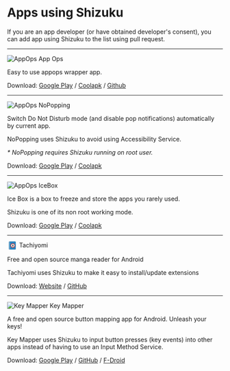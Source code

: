 # Apps using Shizuku

If you are an app developer (or have obtained developer's consent), you can add app using Shizuku to the list using pull request.

---

<img src="https://lh3.googleusercontent.com/jmZVmRv9aznINxRTdolwOGkOHmqt6q_ZSVF0zPA-c5ykD7VSg3vyQbz7ow7wBT9LPxPY" title="AppOps" width="24" align="top"/> App Ops

Easy to use appops wrapper app.

Download: [Google Play](https://play.google.com/store/apps/details?id=rikka.appops) / [Coolapk](https://www.coolapk.com/apk/rikka.appops) / [Github](https://github.com/RikkaApps/App-Ops-issue-tracker/releases/tag/files)

---
<img src="https://lh3.googleusercontent.com/WVOkVE75b9rby23ADx509k-X5zADbv_LMQASrzrxySUkPLDGjumqT9vIm0PygYxavZo" title="AppOps" width="24" align="top"/> NoPopping

Switch Do Not Disturb mode (and disable pop notifications) automatically by current app.

NoPopping uses Shizuku to avoid using Accessibility Service.

*\* NoPopping requires Shizuku running on root user.*

Download: [Google Play](https://play.google.com/store/apps/details?id=rikka.nopeeking) / [Coolapk](https://coolapk.com/apk/rikka.nopeeking)

---
<img src="https://lh3.googleusercontent.com/zHmsSkhwn5Yz6LA2UtsdPkqfoepRQAKuDCM2UwT2IbSO9oGGtSv0b0dEeXGjdqZJtNg" title="AppOps" width="24" align="top"/> IceBox

Ice Box is a box to freeze and store the apps you rarely used.

Shizuku is one of its non root working mode.

Download: [Google Play](https://play.google.com/store/apps/details?id=com.catchingnow.icebox) / [Coolapk](https://coolapk.com/apk/com.catchingnow.icebox)

---
<img src="https://github.com/tachiyomiorg/tachiyomi/raw/master/.github/readme-images/app-icon.png" title="Tachiyomi" width="24" align="top"/> Tachiyomi

Free and open source manga reader for Android

Tachiyomi uses Shizuku to make it easy to install/update extensions

Download: [Website](https://tachiyomi.org/download) / [GitHub](https://github.com/tachiyomiorg/tachiyomi/releases/latest)

---
<img src="https://github.com/keymapperorg/KeyMapper/raw/master/app/src/main/ic_launcher-web.png" title="Key Mapper" width="24" align="top"/> Key Mapper

A free and open source button mapping app for Android. Unleash your keys!

Key Mapper uses Shizuku to input button presses (key events) into other apps instead of having to use an Input Method Service.

Download: [Google Play](https://play.google.com/store/apps/details?id=io.github.sds100.keymapper) / [GitHub](https://github.com/keymapperorg/KeyMapper/releases/latest) / [F-Droid](https://f-droid.org/packages/io.github.sds100.keymapper/)
